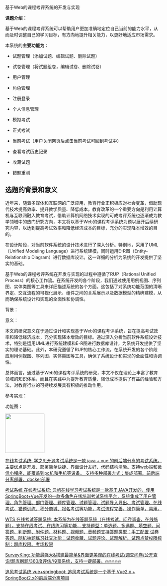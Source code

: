 基于Web的课程考评系统的开发与实现

**课题介绍：**

基于Web的课程考评系统可以帮助用户更加准确地定位自己当前的能力水平，从而及时调整自己的学习目标，有方向地提升相关能力，以更好地适应市场需求。

本系统的**主要功能为**：

- 试题管理（添加试题、编辑试题、删除试题）

- 试卷管理（将试题组卷，编辑试卷、删除试卷）

- 用户管理

- 角色管理

- 注册登录

- 个人信息管理

- 模拟考试

- 正式考试

- 当前考试（用户关闭网页后点击当前考试可回到考试中）

- 查看考试历史记录

- 收藏试题

- 错题重测

## 选题的背景和意义

近年来，随着多媒体和互联网的广泛应用，教育行业正积极应对社会变革，借助现代技术提高效率、提升教学质量、降低成本。教育改革的一个重要方向是利用计算机与互联网融入教育考试，借助计算机网络技术实现的可成考评系统也逐渐成为教学领域中的热门研究方向，本文将以基于Web的课程考评系统为题以展开后续研究内容，以达到提高考试效率和降低经济成本的目标，充分的实现降本增效的目的。

在设计阶段，对当前软件系统的设计技术进行了深入分析。特别地，采用了UML（Unified Modeling Language）进行系统建模，同时运用E-R图（Entity-Relationship Diagram）进行数据库设计。这一详细的分析为系统的开发提供了坚实的基础。

基于Web的课程考评系统在开发与实现的过程中遵循了RUP（Rational Unified Process）的核心工作流。在系统开发的各个阶段，我们通过使用用例视图、序列图、实体类图等工具来详细描述系统的各个方面。这包括了对系统功能范围的清晰界定、交互流程的可视化展示、组件之间的关系展示以及数据模型的精确建模，从而确保系统设计和实现的全面性和协调性。



背景：



意义：

本文的研究意义在于通过设计和实现基于Web的课程考评系统，旨在提高考试效率和降低经济成本，充分实现降本增效的目标。通过深入分析当前软件系统设计技术，特别是运用UML进行系统建模和E-R图进行数据库设计，为系统开发提供了坚实的理论基础。此外，本研究遵循了RUP的核心工作流，在系统开发的各个阶段应用用例视图、序列图、实体类图等工具，确保了系统设计和实现的全面性和协调性。

总体而言，通过基于Web的课程考评系统的研究，本文不仅在理论上丰富了教育领域的知识体系，而且在实践中为提升教育质量、降低成本提供了有益的经验和方法，对教育行业的可持续发展具有积极的推动作用。

参考实现：

功能图：

<img src="file:///C:/Users/S/AppData/Roaming/marktext/images/2023-12-03-11-40-12-image.png" title="" alt="" width="126">

[在线考试系统: 学之思开源考试系统是一款 java + vue 的前后端分离的考试系统。主要优点是开发、部署简单快捷、界面设计友好、代码结构清晰。支持web端和微信小程序，能覆盖到pc机和手机等设备。 支持多种部署方式：集成部署、前后端分离部署、docker部署](https://gitee.com/mindskip/xzs-mysql?_from=gitee_search)

[考试系统 在线考试系统: 云帆在线学习考试系统是一款基于JAVA开发的，使用SpringBoot+Vue开发的一款多角色在线培训考试系统平台，系统集成了用户管理、角色管理、部门管理、题库管理、试题管理、试题导入导出、考试管理、在线考试、错题训练、积分商城、报名考试等功能，考试流程完善，操作简单，易用。](https://gitee.com/itiyan/exam?_from=gitee_search)

[WTS 在线考试答題系统: 本系统为在线答题系统（在线考试，问卷调查，在线练题），支持在线考试、在线练习等功能... 支持题型：单选题、多选题、填空题、问答题、判断题、附件题、材料题、视频题、音频题支持答题类型：手工配置 试卷答题、随机抽题练习社交功能：试题收藏、试题评论、试题解析、试题点赞权限控制：题库权限、考场权限](https://gitee.com/macplus/WTS?_from=gitee_search)

[SurveyKing: 功能最强大&amp;搭建最简单&amp;界面更美观的在线考试/调查问卷/公开查询/题库刷题/360度评估/投票系统，支持一键部署。🔥🔥🔥🔥🔥](https://gitee.com/surveyking/surveyking?_from=gitee_search)

[追风考试系统 vue+springboot: 追风考试系统是一个基于 Vue2.x + SpringBoot2.x的前后端分离项目](https://gitee.com/GaryZhouz/exam_system?_from=gitee_search)
